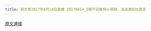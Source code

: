 ```yaml
---
title: 郭文贵2017年8月14日直播 20170814_2报平安推特小视频。谈谈酒后吐真言
---
```


[原文連接](https://gnews.org/ThreadView/53483501)



